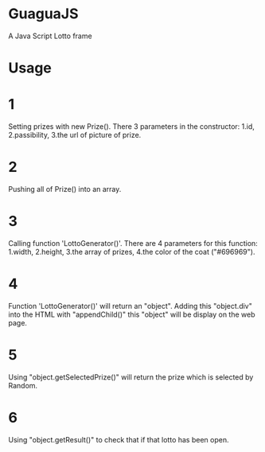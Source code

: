 # GuaguaJS
A Java Script Lotto frame
# Usage
# 1
Setting prizes with  new Prize(). There 3 parameters in the constructor: 1.id, 2.passibility, 3.the url of picture of prize.
# 2
Pushing all of Prize() into an array.
# 3
Calling function 'LottoGenerator()'. There are 4 parameters for this function: 1.width, 2.height, 3.the array of prizes, 4.the color of the coat ("#696969"). 
# 4
Function 'LottoGenerator()' will return an "object". Adding this "object.div" into the HTML with "appendChild()" this "object" will be display on the web page.
# 5
Using "object.getSelectedPrize()" will return the prize which is selected by Random.
# 6
Using "object.getResult()" to check that if that lotto has been open.
